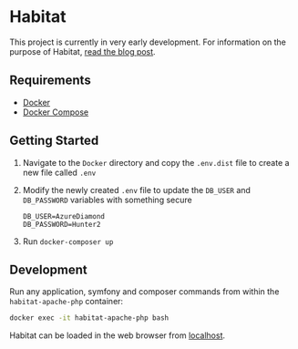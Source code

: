 # Habitat

This project is currently in very early development. For information on the purpose of Habitat, [read the blog post](https://carlnewton.github.io/posts/location-based-social-network/).

## Requirements

* [Docker](https://www.docker.com/)
* [Docker Compose](https://docs.docker.com/compose/)

## Getting Started

1. Navigate to the `Docker` directory and copy the `.env.dist` file to create a new file called `.env`
2. Modify the newly created `.env` file to update the `DB_USER` and `DB_PASSWORD` variables with something secure

    ```
    DB_USER=AzureDiamond
    DB_PASSWORD=Hunter2
    ```

3. Run `docker-composer up`

## Development

Run any application, symfony and composer commands from within the `habitat-apache-php` container:

```sh
docker exec -it habitat-apache-php bash
```

Habitat can be loaded in the web browser from [localhost](http://localhost).
